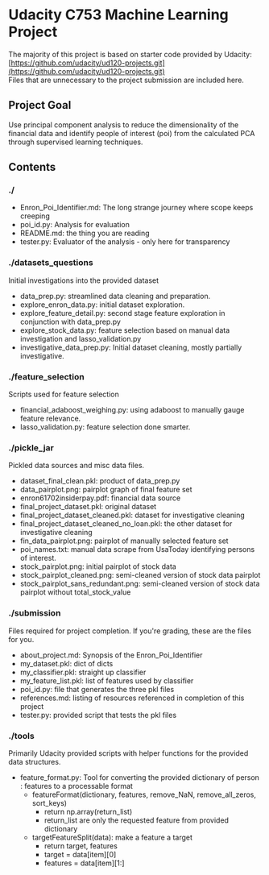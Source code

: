 # Udacity C753 Machine Learning Project

The majority of this project is based on starter code provided by Udacity: [https://github.com/udacity/ud120-projects.git](https://github.com/udacity/ud120-projects.git)  
Files that are unnecessary to the project submission are included here.  

## Project Goal

Use principal component analysis to reduce the dimensionality of the financial data and identify people of interest (poi) from the calculated PCA through supervised learning techniques.  

## Contents

### ./

* Enron_Poi_Identifier.md: The long strange journey where scope keeps creeping
* poi_id.py: Analysis for evaluation
* README.md: the thing you are reading
* tester.py: Evaluator of the analysis - only here for transparency

### ./datasets_questions

Initial investigations into the provided dataset  

* data_prep.py: streamlined data cleaning and preparation.
* explore_enron_data.py: initial dataset exploration.
* explore_feature_detail.py: second stage feature exploration in conjunction with data_prep.py
* explore_stock_data.py: feature selection based on manual data investigation and lasso_validation.py
* investigative_data_prep.py: Initial dataset cleaning, mostly partially investigative.

### ./feature_selection

Scripts used for feature selection  

* financial_adaboost_weighing.py: using adaboost to manually gauge feature relevance.
* lasso_validation.py: feature selection done smarter.

### ./pickle_jar

Pickled data sources and misc data files.  

* dataset_final_clean.pkl: product of data_prep.py
* data_pairplot.png: pairplot graph of final feature set
* enron61702insiderpay.pdf: financial data source
* final_project_dataset.pkl: original dataset
* final_project_dataset_cleaned.pkl: dataset for investigative cleaning
* final_project_dataset_cleaned_no_loan.pkl: the other dataset for investigative cleaning
* fin_data_pairplot.png: pairplot of manually selected feature set
* poi_names.txt: manual data scrape from UsaToday identifying persons of interest.
* stock_pairplot.png: initial pairplot of stock data
* stock_pairplot_cleaned.png: semi-cleaned version of stock data pairplot
* stock_pairplot_sans_redundant.png: semi-cleaned version of stock data pairplot without total_stock_value

### ./submission

Files required for project completion. If you're grading, these are the files for you.

* about_project.md: Synopsis of the Enron_Poi_Identifier
* my_dataset.pkl: dict of dicts
* my_classifier.pkl: straight up classifier
* my_feature_list.pkl: list of features used by classifier
* poi_id.py: file that generates the three pkl files
* references.md: listing of resources referenced in completion of this project
* tester.py: provided script that tests the pkl files


### ./tools

Primarily Udacity provided scripts with helper functions for the provided data structures.  

* feature_format.py: Tool for converting the provided dictionary of person : features to a processable format
  * featureFormat(dictionary, features, remove_NaN, remove_all_zeros, sort_keys)
    * return np.array(return_list)
    * return_list are only the requested feature from provided dictionary
  * targetFeatureSplit(data): make a feature a target
    * return target, features
    * target = data[item][0]
    * features = data[item][1:]

